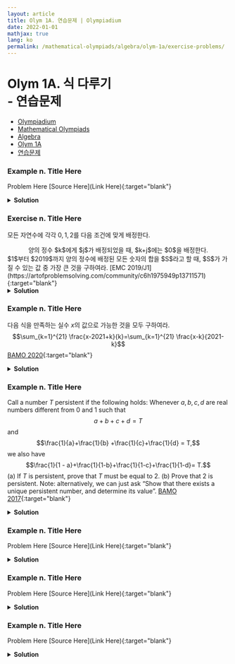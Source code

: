 ```yaml
---
layout: article
title: Olym 1A. 연습문제 | Olympiadium
date: 2022-01-01
mathjax: true
lang: ko
permalink: /mathematical-olympiads/algebra/olym-1a/exercise-problems/
---
```

# Olym 1A. 식 다루기 <br> <ssup> - 연습문제</ssup>

<ul class="breadcrumb">
	<li><a href="{{ site.baseurl }}/">Olympiadium</a></li> 
	<li><a href="{{ site.baseurl }}/mathematical-olympiads/">Mathematical Olympiads</a></li> 
	<li><a href="{{ site.baseurl }}/mathematical-olympiads/algebra/">Algebra</a></li> 
	<li><a href="{{ site.baseurl }}/mathematical-olympiads/algebra/olym-1a/">Olym 1A</a></li> 
	<li><a href="{{ site.baseurl }}/mathematical-olympiads/algebra/olym-1a/exercise-problems/">연습문제</a></li>
</ul>

### Example n. Title Here
<skyblueboard> Problem Here </skyblueboard>
[Source Here](Link Here){:target="blank"}
<pinkborder><details>
<summary><b>Solution</b></summary>
Solution Here. 
</details></pinkborder>

### Exercise n. Title Here
<skyblueboard> 모든 자연수에 각각 $0, 1, 2$를 다음 조건에 맞게 배정한다. 
  <center><ssbr/> 양의 정수 $k$에게 $j$가 배정되었을 때, $k+j$에는 $0$을 배정한다. <ssbr/></center>
$1$부터 $2019$까지 양의 정수에 배정된 모든 숫자의 합을 $S$라고 할 때, $S$가 가질 수 있는 값 중 가장 큰 것을 구하여라. </skyblueboard>
[EMC 2019/J1](https://artofproblemsolving.com/community/c6h1975949p13711571){:target="blank"}
<pinkborder><details>
<summary><b>Solution</b></summary>
Solution Here. 
</details></pinkborder>

### Example n. Title Here
<skyblueboard> 다음 식을 만족하는 실수 $x$의 값으로 가능한 것을 모두 구하여라. $$\sum_{k=1}^{21} \frac{x-2021+k}{k}=\sum_{k=1}^{21} \frac{x-k}{2021-k}$$</skyblueboard>
[BAMO 2020](https://artofproblemsolving.com/community/c291h2017357){:target="blank"}
<pinkborder><details>
<summary><b>Solution</b></summary>
$x=2021$을 대입하면 식이 성립함을 쉽게 알 수 있고, 주어진 식은 $x$에 대한 1차 방정식이므로 $x$의 값은 $2021$로 유일하다.
</details></pinkborder>

### Example n. Title Here
<skyblueboard> Call a number $T$ persistent if the following holds: Whenever $a,b,c,d$ are real numbers different from $0$ and $1$ such that
$$a+b+c+d = T$$and
$$\frac{1}{a}+\frac{1}{b} +\frac{1}{c}+\frac{1}{d} = T,$$we also have
$$\frac{1}{1 - a}+\frac{1}{1-b}+\frac{1}{1-c}+\frac{1}{1-d}= T.$$(a) If $T$ is persistent, prove that $T$ must be equal to $2$.
(b) Prove that $2$ is persistent.
Note: alternatively, we can just ask “Show that there exists a unique persistent number, and determine its value”. </skyblueboard>
[BAMO 2017](https://artofproblemsolving.com/community/c291h1481809){:target="blank"}
<pinkborder><details>
<summary><b>Solution</b></summary>
Solution Here. 
</details></pinkborder>

### Example n. Title Here
<skyblueboard> Problem Here </skyblueboard>
[Source Here](Link Here){:target="blank"}
<pinkborder><details>
<summary><b>Solution</b></summary>
Solution Here. 
</details></pinkborder>

### Example n. Title Here
<skyblueboard> Problem Here </skyblueboard>
[Source Here](Link Here){:target="blank"}
<pinkborder><details>
<summary><b>Solution</b></summary>
Solution Here. 
</details></pinkborder>

### Example n. Title Here
<skyblueboard> Problem Here </skyblueboard>
[Source Here](Link Here){:target="blank"}
<pinkborder><details>
<summary><b>Solution</b></summary>
Solution Here. 
</details></pinkborder>
